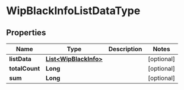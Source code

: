 

# WipBlackInfoListDataType


## Properties

Name | Type | Description | Notes
------------ | ------------- | ------------- | -------------
**listData** | [**List&lt;WipBlackInfo&gt;**](WipBlackInfo.md) |  |  [optional]
**totalCount** | **Long** |  |  [optional]
**sum** | **Long** |  |  [optional]



